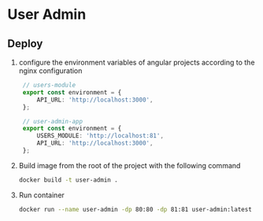 # User Admin

## Deploy

1. configure the environment variables of angular projects according to the nginx configuration
   ```ts
    // users-module
    export const environment = {
        API_URL: 'http://localhost:3000',
    };

    // user-admin-app
    export const environment = {
        USERS_MODULE: 'http://localhost:81',
        API_URL: 'http://localhost:3000',
    };
   ```

2. Build image from the root of the project with the following command
    ```bash
    docker build -t user-admin .
    ```
3. Run container
    ```bash
    docker run --name user-admin -dp 80:80 -dp 81:81 user-admin:latest
    ```